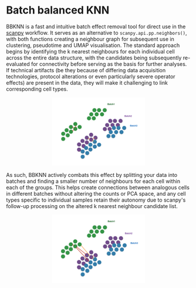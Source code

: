 # Batch balanced KNN

BBKNN is a fast and intuitive batch effect removal tool for direct use in the [scanpy](https://scanpy.readthedocs.io/en/latest/) workflow. It serves as an alternative to `scanpy.api.pp.neighbors()`, with both functions creating a neighbour graph for subsequent use in clustering, pseudotime and UMAP visualisation. The standard approach begins by identifying the k nearest neighbours for each individual cell across the entire data structure, with the candidates being subsequently re-evaluated for connectivity before serving as the basis for further analyses. If technical artifacts (be they because of differing data acquisition technologies, protocol alterations or even particularly severe operator effects) are present in the data, they will make it challenging to link corresponding cell types.

<div style="text-align:center"><img src="figures/batch1.png" alt="KNN" style="max-width: 50%;"></div>

As such, BBKNN actively combats this effect by splitting your data into batches and finding a smaller number of neighbours for each cell within each of the groups. This helps create connections between analogous cells in different batches without altering the counts or PCA space, and any cell types specific to individual samples retain their autonomy due to scanpy's follow-up processing on the altered k nearest neighbour candidate list.

<div style="text-align:center"><img src="figures/batch2.png" alt="BBKNN" style="max-width: 50%;"></div>